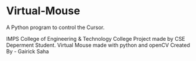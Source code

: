 # Virtual-Mouse
A Python program to control the Cursor.

IMPS College of Engineering & Technology College Project made by CSE Deperment Student.
Virtual Mouse made with python and openCV
Created By - Gairick Saha
